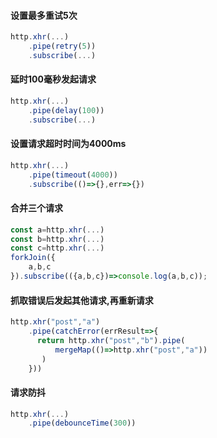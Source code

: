 
#### 设置最多重试5次
```js
http.xhr(...)
    .pipe(retry(5))
    .subscribe(...)
```
#### 延时100毫秒发起请求
```js
http.xhr(...)
    .pipe(delay(100))
    .subscribe(...)
```
#### 设置请求超时时间为4000ms
```js
http.xhr(...)
    .pipe(timeout(4000))
    .subscribe(()=>{},err=>{})
```

#### 合并三个请求
```js
const a=http.xhr(...)
const b=http.xhr(...)
const c=http.xhr(...)
forkJoin({
    a,b,c
}).subscribe(({a,b,c})=>console.log(a,b,c));
```

#### 抓取错误后发起其他请求,再重新请求
```javascript
http.xhr("post","a")
    .pipe(catchError(errResult=>{   
      return http.xhr("post","b").pipe(
          mergeMap(()=>http.xhr("post","a"))
       )
    }))
```

#### 请求防抖
```javascript
http.xhr(...)
    .pipe(debounceTime(300))
```